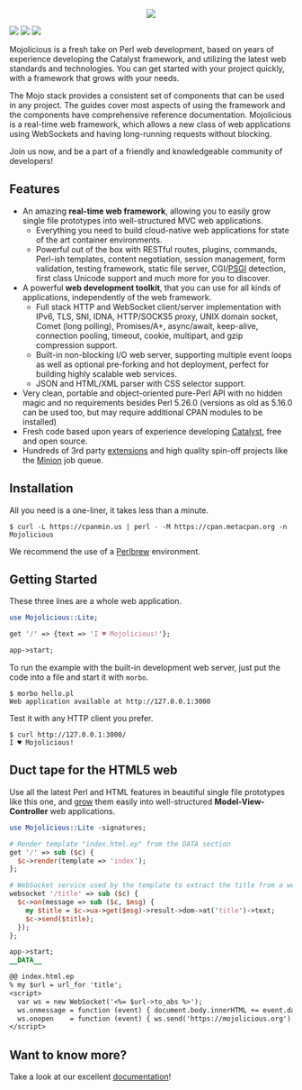 
<p align="center">
  <a href="https://mojolicious.org">
    <img src="https://raw.github.com/mojolicious/mojo/master/lib/Mojolicious/resources/public/mojo/logo.png?raw=true" style="margin: 0 auto;">
  </a>
</p>

 [![](https://github.com/mojolicious/mojo/workflows/linux/badge.svg)](https://github.com/mojolicious/mojo/actions) [![](https://github.com/mojolicious/mojo/workflows/macos/badge.svg)](https://github.com/mojolicious/mojo/actions) [![](https://github.com/mojolicious/mojo/workflows/windows/badge.svg)](https://github.com/mojolicious/mojo/actions)

  Mojolicious is a fresh take on Perl web development, based on years of experience developing the Catalyst framework,
  and utilizing the latest web standards and technologies. You can get started with your project quickly, with a
  framework that grows with your needs.

  The Mojo stack provides a consistent set of components that can be used in any project. The guides cover most aspects
  of using the framework and the components have comprehensive reference documentation. Mojolicious is a real-time web
  framework, which allows a new class of web applications using WebSockets and having long-running requests without
  blocking.

  Join us now, and be a part of a friendly and knowledgeable community of developers!

## Features

  * An amazing **real-time web framework**, allowing you to easily grow single file prototypes into well-structured MVC
    web applications.
    * Everything you need to build cloud-native web applications for state of the art container environments.
    * Powerful out of the box with RESTful routes, plugins, commands, Perl-ish templates, content negotiation, session
      management, form validation, testing framework, static file server, CGI/[PSGI](http://plackperl.org) detection,
      first class Unicode support and much more for you to discover.
  * A powerful **web development toolkit**, that you can use for all kinds of applications, independently of the web
    framework.
    * Full stack HTTP and WebSocket client/server implementation with IPv6, TLS, SNI, IDNA, HTTP/SOCKS5 proxy, UNIX
      domain socket, Comet (long polling), Promises/A+, async/await, keep-alive, connection pooling, timeout, cookie,
      multipart, and gzip compression support.
    * Built-in non-blocking I/O web server, supporting multiple event loops as well as optional pre-forking and hot
      deployment, perfect for building highly scalable web services.
    * JSON and HTML/XML parser with CSS selector support.
  * Very clean, portable and object-oriented pure-Perl API with no hidden magic and no requirements besides Perl 5.26.0
    (versions as old as 5.16.0 can be used too, but may require additional CPAN modules to be installed)
  * Fresh code based upon years of experience developing [Catalyst](http://www.catalystframework.org), free and open
    source.
  * Hundreds of 3rd party [extensions](https://metacpan.org/requires/distribution/Mojolicious) and high quality spin-off
    projects like the [Minion](https://metacpan.org/pod/Minion) job queue.

## Installation

  All you need is a one-liner, it takes less than a minute.

    $ curl -L https://cpanmin.us | perl - -M https://cpan.metacpan.org -n Mojolicious

  We recommend the use of a [Perlbrew](http://perlbrew.pl) environment.

## Getting Started

  These three lines are a whole web application.

```perl
use Mojolicious::Lite;

get '/' => {text => 'I ♥ Mojolicious!'};

app->start;
```

  To run the example with the built-in development web server, just put the code into a file and start it with `morbo`.

    $ morbo hello.pl
    Web application available at http://127.0.0.1:3000

  Test it with any HTTP client you prefer.

    $ curl http://127.0.0.1:3000/
    I ♥ Mojolicious!

## Duct tape for the HTML5 web

  Use all the latest Perl and HTML features in beautiful single file prototypes like this one, and
  [grow](https://docs.mojolicious.org/Mojolicious/Guides/Growing#Differences) them easily into well-structured
  **Model-View-Controller** web applications.

```perl
use Mojolicious::Lite -signatures;

# Render template "index.html.ep" from the DATA section
get '/' => sub ($c) {
  $c->render(template => 'index');
};

# WebSocket service used by the template to extract the title from a website
websocket '/title' => sub ($c) {
  $c->on(message => sub ($c, $msg) {
    my $title = $c->ua->get($msg)->result->dom->at('title')->text;
    $c->send($title);
  });
};

app->start;
__DATA__

@@ index.html.ep
% my $url = url_for 'title';
<script>
  var ws = new WebSocket('<%= $url->to_abs %>');
  ws.onmessage = function (event) { document.body.innerHTML += event.data };
  ws.onopen    = function (event) { ws.send('https://mojolicious.org') };
</script>
```

## Want to know more?

  Take a look at our excellent [documentation](https://docs.mojolicious.org)!

